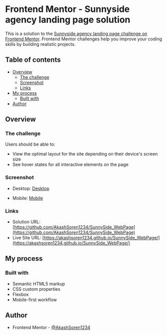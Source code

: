 # Frontend Mentor - Sunnyside agency landing page solution

This is a solution to the [Sunnyside agency landing page challenge on Frontend Mentor](https://www.frontendmentor.io/challenges/sunnyside-agency-landing-page-7yVs3B6ef). Frontend Mentor challenges help you improve your coding skills by building realistic projects.

## Table of contents

- [Overview](#overview)
  - [The challenge](#the-challenge)
  - [Screenshot](#screenshot)
  - [Links](#links)
- [My process](#my-process)
  - [Built with](#built-with)
- [Author](#author)

## Overview

### The challenge

Users should be able to:

- View the optimal layout for the site depending on their device's screen size
- See hover states for all interactive elements on the page

### Screenshot

- Desktop: [Desktop](./images/desktop-preview.jpg)

- Mobile: [Mobile](./images/mobile-design.jpg)


### Links

- Solution URL: [https://github.com/AkashSoren1234/SunnySide_WebPage](https://github.com/AkashSoren1234/SunnySide_WebPage)
- Live Site URL: [https://akashsoren1234.github.io/SunnySide_WebPage/](https://akashsoren1234.github.io/SunnySide_WebPage/)

## My process

### Built with

- Semantic HTML5 markup
- CSS custom properties
- Flexbox
- Mobile-first workflow

## Author

- Frontend Mentor - [@AkashSoren1234](https://www.frontendmentor.io/profile/AkashSoren1234)


